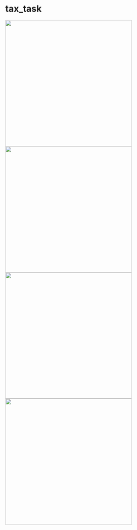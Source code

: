 # tax_task

<img src="https://user-images.githubusercontent.com/56734609/154814084-610529a7-df1f-4f75-843c-c63e74b43afc.png" width="400" heigth="730" />  
<img src="https://user-images.githubusercontent.com/56734609/154814088-c08918cc-e990-4640-8452-a9829cd2f6cf.png" width="400" heigth="730" />  
<img src="https://user-images.githubusercontent.com/56734609/154814093-b9f9f5cd-4d2d-4870-84cf-566336c6582a.png" width="400" heigth="730" />  
<img src="https://user-images.githubusercontent.com/56734609/154814100-c8043d8a-cae8-4b15-972c-f42c40996aac.png" width="400" heigth="730" />  
